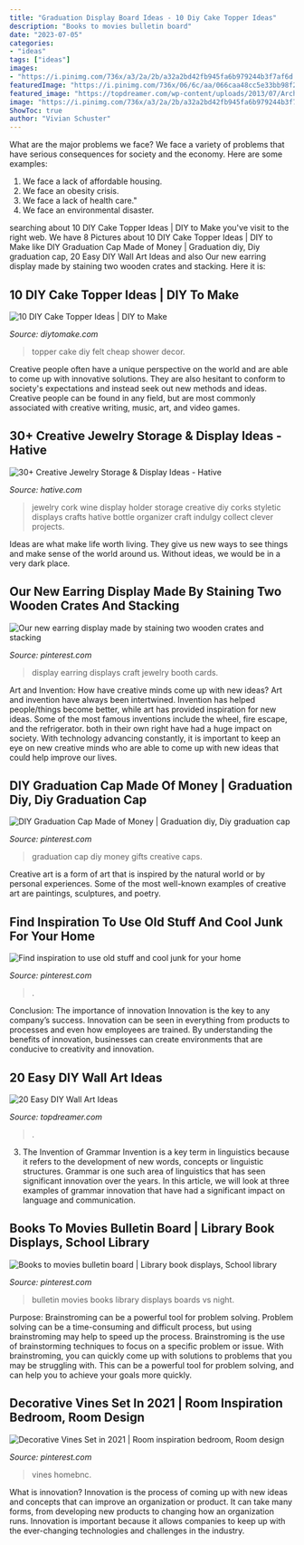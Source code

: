 ```yaml
---
title: "Graduation Display Board Ideas - 10 Diy Cake Topper Ideas"
description: "Books to movies bulletin board"
date: "2023-07-05"
categories:
- "ideas"
tags: ["ideas"]
images:
- "https://i.pinimg.com/736x/a3/2a/2b/a32a2bd42fb945fa6b979244b3f7af6d.jpg"
featuredImage: "https://i.pinimg.com/736x/06/6c/aa/066caa48cc5e33bb98f2d7a6065f549b.jpg"
featured_image: "https://topdreamer.com/wp-content/uploads/2013/07/ArchitectureArtDesigns-3126.jpg"
image: "https://i.pinimg.com/736x/a3/2a/2b/a32a2bd42fb945fa6b979244b3f7af6d.jpg"
ShowToc: true
author: "Vivian Schuster"
---
```



What are the major problems we face?
We face a variety of problems that have serious consequences for society and the economy. Here are some examples:
1. We face a lack of affordable housing. 
2. We face an obesity crisis. 
3. We face a lack of health care." 
4. We face an environmental disaster.

	

		
searching about 10 DIY Cake Topper Ideas | DIY to Make you've visit to the right web. We have 8 Pictures about 10 DIY Cake Topper Ideas | DIY to Make like DIY Graduation Cap Made of Money | Graduation diy, Diy graduation cap, 20 Easy DIY Wall Art Ideas and also Our new earring display made by staining two wooden crates and stacking. Here it is:
		
    
## 10 DIY Cake Topper Ideas | DIY To Make

<img loading=lazy src="http://www.diytomake.com/wp-content/uploads/2015/11/Ckae-Topper-Felt.jpg" onerror="this.onerror=null;this.src='https://tse4.mm.bing.net/th?id=OIP.K3mwCwLJlZwzgahqPmQCXgHaLH&amp;pid=15.1';" alt="10 DIY Cake Topper Ideas | DIY to Make">

_Source: diytomake.com_

>topper cake diy felt cheap shower decor. 

	

Creative people often have a unique perspective on the world and are able to come up with innovative solutions. They are also hesitant to conform to society's expectations and instead seek out new methods and ideas. Creative people can be found in any field, but are most commonly associated with creative writing, music, art, and video games.

    
## 30+ Creative Jewelry Storage &amp; Display Ideas - Hative

<img loading=lazy src="https://hative.com/wp-content/uploads/2015/01/jewelry-storage-display-ideas/4-wine-cork-jewelry-holder.jpg" onerror="this.onerror=null;this.src='https://tse3.mm.bing.net/th?id=OIP.FwVNXz2MrSzob-lrHpXaiQHaKW&amp;pid=15.1';" alt="30+ Creative Jewelry Storage &amp; Display Ideas - Hative">

_Source: hative.com_

>jewelry cork wine display holder storage creative diy corks styletic displays crafts hative bottle organizer craft indulgy collect clever projects. 

	

Ideas are what make life worth living. They give us new ways to see things and make sense of the world around us. Without ideas, we would be in a very dark place.

    
## Our New Earring Display Made By Staining Two Wooden Crates And Stacking

<img loading=lazy src="https://i.pinimg.com/736x/82/51/55/8251558a4b09f01169b8ce3f0af575cf--earring-display-jewelry-displays.jpg" onerror="this.onerror=null;this.src='https://tse2.mm.bing.net/th?id=OIP.XacZPrPxhoFk9CnXg6etNQDYEh&amp;pid=15.1';" alt="Our new earring display made by staining two wooden crates and stacking">

_Source: pinterest.com_

>display earring displays craft jewelry booth cards. 

	

Art and Invention: How have creative minds come up with new ideas?
Art and invention have always been intertwined. Invention has helped people/things become better, while art has provided inspiration for new ideas. Some of the most famous inventions include the wheel, fire escape, and the refrigerator. both in their own right have had a huge impact on society. With technology advancing constantly, it is important to keep an eye on new creative minds who are able to come up with new ideas that could help improve our lives.

    
## DIY Graduation Cap Made Of Money | Graduation Diy, Diy Graduation Cap

<img loading=lazy src="https://i.pinimg.com/736x/e6/32/6e/e6326ecacdeedf4c656500e928710998--travel-party-graduation-caps.jpg" onerror="this.onerror=null;this.src='https://tse4.mm.bing.net/th?id=OIP.eMUTlclIboOxBhvsHu97EQDMEy&amp;pid=15.1';" alt="DIY Graduation Cap Made of Money | Graduation diy, Diy graduation cap">

_Source: pinterest.com_

>graduation cap diy money gifts creative caps. 

	

Creative art is a form of art that is inspired by the natural world or by personal experiences. Some of the most well-known examples of creative art are paintings, sculptures, and poetry.

    
## Find Inspiration To Use Old Stuff And Cool Junk For Your Home

<img loading=lazy src="https://i.pinimg.com/736x/06/6c/aa/066caa48cc5e33bb98f2d7a6065f549b.jpg" onerror="this.onerror=null;this.src='https://tse3.mm.bing.net/th?id=OIP.NASWHw0dV4sPUkMPn8fpagHaLG&amp;pid=15.1';" alt="Find inspiration to use old stuff and cool junk for your home">

_Source: pinterest.com_

>. 

	

Conclusion: The importance of innovation
Innovation is the key to any company’s success. Innovation can be seen in everything from products to processes and even how employees are trained. By understanding the benefits of innovation, businesses can create environments that are conducive to creativity and innovation.

    
## 20 Easy DIY Wall Art Ideas

<img loading=lazy src="https://topdreamer.com/wp-content/uploads/2013/07/ArchitectureArtDesigns-3126.jpg" onerror="this.onerror=null;this.src='https://tse3.mm.bing.net/th?id=OIP.0ZHYz6eneqMFYEaLNOhb6gHaHq&amp;pid=15.1';" alt="20 Easy DIY Wall Art Ideas">

_Source: topdreamer.com_

>. 

	

3. The Invention of Grammar
Invention is a key term in linguistics because it refers to the development of new words, concepts or linguistic structures. Grammar is one such area of linguistics that has seen significant innovation over the years. In this article, we will look at three examples of grammar innovation that have had a significant impact on language and communication.

    
## Books To Movies Bulletin Board | Library Book Displays, School Library

<img loading=lazy src="https://i.pinimg.com/736x/a3/2a/2b/a32a2bd42fb945fa6b979244b3f7af6d.jpg" onerror="this.onerror=null;this.src='https://tse3.mm.bing.net/th?id=OIP.8geC3yjwZCwpnstVmeRvQwHaJ3&amp;pid=15.1';" alt="Books to movies bulletin board | Library book displays, School library">

_Source: pinterest.com_

>bulletin movies books library displays boards vs night. 

	

Purpose: Brainstroming can be a powerful tool for problem solving.
Problem solving can be a time-consuming and difficult process, but using brainstroming may help to speed up the process. Brainstroming is the use of brainstorming techniques to focus on a specific problem or issue. With brainstroming, you can quickly come up with solutions to problems that you may be struggling with. This can be a powerful tool for problem solving, and can help you to achieve your goals more quickly.

    
## Decorative Vines Set In 2021 | Room Inspiration Bedroom, Room Design

<img loading=lazy src="https://i.pinimg.com/736x/bc/73/98/bc7398a96ec1dbb9e2a6fb401679f5ab.jpg" onerror="this.onerror=null;this.src='https://tse1.mm.bing.net/th?id=OIP.i9d76uBZfGSHYVMD3IS7EgHaLG&amp;pid=15.1';" alt="Decorative Vines Set in 2021 | Room inspiration bedroom, Room design">

_Source: pinterest.com_

>vines homebnc. 

	

What is innovation?
Innovation is the process of coming up with new ideas and concepts that can improve an organization or product. It can take many forms, from developing new products to changing how an organization runs. Innovation is important because it allows companies to keep up with the ever-changing technologies and challenges in the industry.

